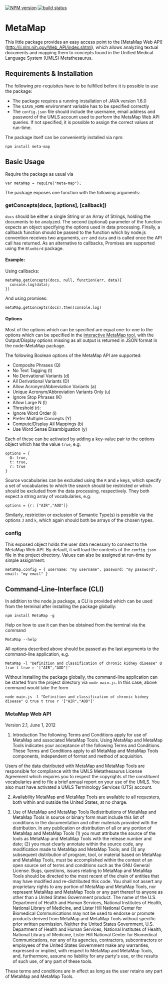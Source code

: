 [![NPM version](https://badge.fury.io/js/meta-map.svg)](http://badge.fury.io/js/meta-map)
[![build status](https://secure.travis-ci.org/Planeshifter/node-MetaMap.png)](http://travis-ci.org/Planeshifter/node-MetaMap)

MetaMap
=================

This little package provides an easy access point to the [MetaMap Web API] (http://ii.nlm.nih.gov/Web_API/index.shtml), which allows analyzing textual documents and mapping them to concepts found in the Unified Medical Language System (UMLS) Metathesaurus.

## Requirements & Installation

The following pre-requisites have to be fulfilled before it is possible to use the package: 
- The package requires a running installation of JAVA version 1.6.0 
- The `$JAVA_HOME` environment variable has to be specified correctly 
- The `config.json` file should include the username, email address and password of the UMLS account used to perform the MetaMap Web API queries. If not specified, it is possible to assign the correct values at run-time.

The package itself can be conveniently installed via npm:

```
npm install meta-map
```

## Basic Usage

Require the package as usual via

```
var metaMap = require("meta-map");   
```

The package exposes one function with the following arguments:

### getConcepts(docs, [options], [callback])

`docs` should be either a single String or an Array of Strings, holding the documents to be analyzed. The second (optional) parameter of the function expects an object specifying the options used in data processing. Finally, a callback function should be passed to the function which by node.js convention receives two arguments, `err` and `data` and is called once the API call has returned. As an alternative to callbacks, Promises are supported using the `Bluebird` package.

#### Example:
Using callbacks: 

```
metaMap.getConcepts(docs, null, function(err, data){
  console.log(data);
})
```

And using promises:

```
metaMap.getConcepts(docs).then(console.log)
```

#### Options 

Most of the options which can be specified are equal one-to-one to the options which can be specified in the [interactive MetaMap tool](http://ii.nlm.nih.gov/Interactive/UTS_Required/metamap.shtml), with the Output/Display options missing as all output is returned in JSON format in the node-MetaMap package.

The following Boolean options of the MetaMap API are supported:

- Composite Phrases (Q)
- No Text Tagging (t)
- No Derivational Variants (d)
- All Derivational Variants (D)
- Allow Acronym/Abbreviation Variants (a)
- Unique Acronym/Abbreviation Variants Only (u)
- Ignore Stop Phrases (K) 
- Allow Large N (l)
- Threshold (r):
- Ignore Word Order (i)
- Prefer Multiple Concepts (Y)
- Compute/Display All Mappings (b)
- Use Word Sense Disambiguation (y)

Each of these can be activated by adding a key-value pair to the options object which has the value `true`, e.g.
```
options = {
  Q: true,
  t: true,
  r: true
}
```

Source vocabularies can be excluded using the `R` and `e` keys, which specify a set of vocabularies to which the search should be restricted or which should be excluded from the data processing, respectively. They both expect a string array of vocabularies, e.g.
```
options = {r: ["AIR","AOD"]}
```

Similarly, restriction or exclusion of Semantic Type(s) is possible via the options `J` and  `k`, which again should both be arrays of the chosen types. 

### config
This exposed object holds the user data necessary to connect to the MetaMap Web API. By default, it will load the contents of the `config.json` file in the project directory. Values can also be assigned at run-time by simple assignment:

```
metaMap.config = { username: "my username", password: "my password", email: "my email" }
```

## Command-Line-Interface (CLI)

In addition to the node.js package, a CLI is provided which can be used from the terminal after installing the package globally:

```
npm install MetaMap -g 
```

Help on how to use it can then be obtained from the terminal via the command 

```
MetaMap --help
```

All options described above should be passed as the last arguments to the command-line application, e.g. 

```
MetaMap -l "Definition and classification of chronic kidney disease" Q true t true r '["AIR","AOD"]'
```

Without installing the package globally, the command-line application can be started from the project directory via `node main.js`. In this case, above command would take the form 

```
node main.js -l "Definition and classification of chronic kidney disease" Q true t true r '["AIR","AOD"]'
```

### MetaMap Web API
Version 2.1, June 1, 2012

1. Introduction
The following Terms and Conditions apply for use of MetaMap and associated MetaMap Tools. Using MetaMap and MetaMap Tools indicates your acceptance of the following Terms and Conditions. These Terms and Conditions apply to all MetaMap and MetaMap Tools components, independent of format and method of acquisition.

Users of the data distributed with MetaMap and MetaMap Tools are responsible for compliance with the UMLS Metathesaurus License Agreement which requires you to respect the copyrights of the constituent vocabularies and to file a brief annual report on your use of the UMLS. You also must have activated a UMLS Terminology Services (UTS) account.

2. Availability
MetaMap and MetaMap Tools are available to all requesters, both within and outside the United States, at no charge.

3. Use of MetaMap and MetaMap Tools
    Redistributions of MetaMap and MetaMap Tools in source or binary form must include this list of conditions in the documentation and other materials provided with the distribution.
    In any publication or distribution of all or any portion of MetaMap and MetaMap Tools 
(1) you must attribute the source of the tools as MetaMap and MetaMap Tools with the release number and date; 
(2) you must clearly annotate within the source code, any modification made to MetaMap and MetaMap Tools; and 
(3) any subsequent distribution of program, tool, or material based on MetaMap and MetaMap Tools, must be accomplished within the context of an open source set of terms and conditions such as the GNU General License.
    Bugs, questions, issues relating to MetaMap and MetaMap Tools should be directed to the most recent of the chain of entities that may have modified and re-distributed this code.
    You shall not assert any proprietary rights to any portion of MetaMap and MetaMap Tools, nor represent MetaMap and MetaMap Tools or any part thereof to anyone as other than a United States Government product.
    The name of the U.S. Department of Health and Human Services, National Institutes of Health, National Library of Medicine, and Lister Hill National Center for Biomedical Communications may not be used to endorse or promote products derived from MetaMap and MetaMap Tools without specific prior written permission.
    Neither the United States Government, U.S. Department of Health and Human Services, National Institutes of Health, National Library of Medicine, Lister Hill National Center for Biomedical Communications, nor any of its agencies, contractors, subcontractors or employees of the United States Government make any warranties, expressed or implied, with respect to MetaMap and MetaMap Tools, and, furthermore, assume no liability for any party's use, or the results of such use, of any part of these tools.

These terms and conditions are in effect as long as the user retains any part of MetaMap and MetaMap Tools.
